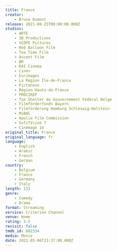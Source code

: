 ```yaml
---
title: France
creator:
    - Bruno Dumont
release: 2021-08-25T00:00:00.000Z
studios:
    - ARTE
    - 3B Productions
    - SCOPE Pictures
    - Red Balloon Film
    - Tea Time Film
    - Ascent Film
    - BR
    - RAI Cinema
    - Ciné+
    - Eurimages
    - La Région Île-de-France
    - Pictanovo
    - Région Hauts-de-France
    - PROCIREP
    - Tax Shelter du Gouvernement Fédéral Belge
    - Filmförderfonds Bayern
    - Filmförderung Hamburg Schleswig-Holstein
    - MiBAC
    - Apulia Film Commission
    - SofiTVciné 7
    - Cinémage 14
original_title: France
original_language: fr
language:
    - English
    - Arabic
    - French
    - German
country:
    - Belgium
    - France
    - Germany
    - Italy
length: 133
genre:
    - Comedy
    - Drama
format: Streaming
service: Criterion Channel
venue: Home
rating: 3.5
revisit: false
tmdb_id: 602334
media: Movie
date: 2022-05-06T23:37:00.000Z
---
```

